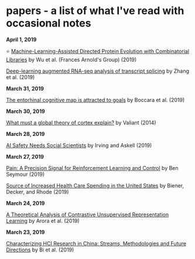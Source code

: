 # papers - a list of what I've read with occasional notes

**April 1, 2019**

:star: [Machine-Learning-Assisted Directed Protein Evolution with Combinatorial Libraries](https://arxiv.org/abs/1902.07231) by Wu et al. (Frances Arnold's Group) (2019)

[Deep-learning augmented RNA-seq analysis of transcript splicing](https://www.nature.com/articles/s41592-019-0351-9) by Zhang et al. (2019)


**March 31, 2019**

[The entorhinal cognitive map is attracted to goals](http://science.sciencemag.org/content/363/6434/1443) by Boccara et al. (2019)


**March 30, 2019**

[What must a global theory of cortex explain?](https://people.seas.harvard.edu/~valiant/Current%20Opinion%20Neurobiology%202014.pdf) by Valiant (2014)


**March 28, 2019**

[AI Safety Needs Social Scientists](https://distill.pub/2019/safety-needs-social-scientists/) by Irving and Askell (2019)

**March 27, 2019**

[Pain: A Precision Signal for Reinforcement Learning and Control](https://www.sciencedirect.com/science/article/pii/S0896627319300820) by Ben Seymour (2019)

[Source of Increased Health Care Spending in the United States](https://jamanetwork.com/journals/jama/fullarticle/2728907) by Biener, Decker, and Rhode (2019)

**March 24, 2019**

[A Theoretical Analysis of Contrastive Unsupervised Representation Learning](https://arxiv.org/pdf/1902.09229.pdf) by Arora et al. (2019)

**March 23, 2019**

[Characterizing HCI Research in China: Streams, Methodologies and Future Directions](https://arxiv.org/abs/1903.08915) by Bi et al. (2019)
